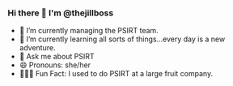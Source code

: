 ### Hi there 👋 I'm @thejillboss


- 🔭 I’m currently managing the PSIRT team.
- 🌱 I’m currently learning all sorts of things...every day is a new adventure.
- 💬 Ask me about PSIRT
- 😄 Pronouns: she/her
- 👩🏼‍💻 Fun Fact: I used to do PSIRT at a large fruit company.
